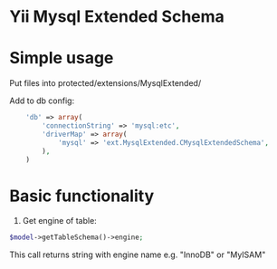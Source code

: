 Yii Mysql Extended Schema
====================================

Simple usage
=================
Put files into protected/extensions/MysqlExtended/

Add to db config:
```php
    'db' => array(
        'connectionString' => 'mysql:etc',
        'driverMap' => array(
            'mysql' => 'ext.MysqlExtended.CMysqlExtendedSchema',
        ),
    )
```

Basic functionality
================

1. Get engine of table:
```php
$model->getTableSchema()->engine;
```
This call returns string with engine name e.g. "InnoDB" or "MyISAM"